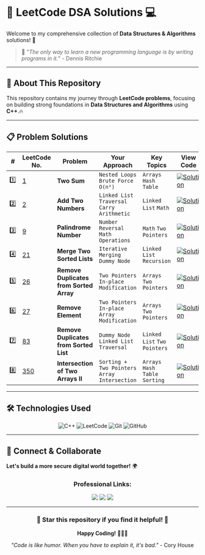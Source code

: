 # 🚀 LeetCode DSA Solutions 💻

Welcome to my comprehensive collection of **Data Structures & Algorithms** solutions! 🎯

> 🌟 "*The only way to learn a new programming language is by writing programs in it.*" - Dennis Ritchie

---

## 📖 About This Repository

This repository contains my journey through **LeetCode problems**, focusing on building strong foundations in **Data Structures and Algorithms** using **C++**.🔥

---

## 📋 Problem Solutions

| # | LeetCode No. | Problem | Your Approach | Key Topics | View Code |
|---|--------------|---------|---------------|------------|-----------|
| 1️⃣ | [1](https://leetcode.com/problems/two-sum/) | **Two Sum** | `Nested Loops` `Brute Force O(n²)` | `Arrays` `Hash Table` | [![Solution](https://img.shields.io/badge/Solution-View%20Code-brightgreen?style=for-the-badge&logo=github)](./1-two-sum/1.%20Two%20Sum.cpp) |
| 2️⃣ | [2](https://leetcode.com/problems/add-two-numbers/) | **Add Two Numbers** | `Linked List Traversal` `Carry Arithmetic` | `Linked List` `Math` | [![Solution](https://img.shields.io/badge/Solution-View%20Code-brightgreen?style=for-the-badge&logo=github)](./2-add-two-numbers/2.%20Add%20Two%20Numbers.cpp) |
| 3️⃣ | [9](https://leetcode.com/problems/palindrome-number/) | **Palindrome Number** | `Number Reversal` `Math Operations` | `Math` `Two Pointers` | [![Solution](https://img.shields.io/badge/Solution-View%20Code-brightgreen?style=for-the-badge&logo=github)](./9-palindrome-number/9.%20Palindrome%20Number.cpp) |
| 4️⃣ | [21](https://leetcode.com/problems/merge-two-sorted-lists/) | **Merge Two Sorted Lists** | `Iterative Merging` `Dummy Node` | `Linked List` `Recursion` | [![Solution](https://img.shields.io/badge/Solution-View%20Code-brightgreen?style=for-the-badge&logo=github)](./21-merge-two-sorted-lists/21.%20Merge%20Two%20Sorted%20Lists.cpp) |
| 5️⃣ | [26](https://leetcode.com/problems/remove-duplicates-from-sorted-array/) | **Remove Duplicates from Sorted Array** | `Two Pointers` `In-place Modification` | `Arrays` `Two Pointers` | [![Solution](https://img.shields.io/badge/Solution-View%20Code-brightgreen?style=for-the-badge&logo=github)](./26-remove-duplicates-from-sorted-array/26.%20Remove%20Duplicates%20from%20Sorted%20Array.cpp) |
| 6️⃣ | [27](https://leetcode.com/problems/remove-element/) | **Remove Element** | `Two Pointers` `In-place Array Modification` | `Arrays` `Two Pointers` | [![Solution](https://img.shields.io/badge/Solution-View%20Code-brightgreen?style=for-the-badge&logo=github)](./27-remove-element/27.%20Remove%20Element.cpp) |
| 7️⃣ | [83](https://leetcode.com/problems/remove-duplicates-from-sorted-list/) | **Remove Duplicates from Sorted List** | `Dummy Node` `Linked List Traversal` | `Linked List` `Two Pointers` | [![Solution](https://img.shields.io/badge/Solution-View%20Code-brightgreen?style=for-the-badge&logo=github)](./83-remove-duplicates-from-sorted-list/83.%20Remove%20Duplicates%20from%20Sorted%20List.cpp) |
| 8️⃣ | [350](https://leetcode.com/problems/intersection-of-two-arrays-ii/) | **Intersection of Two Arrays II** | `Sorting + Two Pointers` `Array Intersection` | `Arrays` `Hash Table` `Sorting` | [![Solution](https://img.shields.io/badge/Solution-View%20Code-brightgreen?style=for-the-badge&logo=github)](./350-intersection-of-two-arrays-ii/350.%20Intersection%20of%20Two%20Arrays%20II.cpp) |

---

## 🛠️ Technologies Used

<div align="center">

![C++](https://img.shields.io/badge/C++-00599C?style=for-the-badge&logo=c%2B%2B&logoColor=white)
![LeetCode](https://img.shields.io/badge/LeetCode-FFA116?style=for-the-badge&logo=leetcode&logoColor=white)
![Git](https://img.shields.io/badge/Git-F05032?style=for-the-badge&logo=git&logoColor=white)
![GitHub](https://img.shields.io/badge/GitHub-181717?style=for-the-badge&logo=github&logoColor=white)

</div>

---

## 🔗 Connect & Collaborate
**Let's build a more secure digital world together!** 🌍
<div align="center">

### **Professional Links:**
<p>
  <a href="https://github.com/anugrahk21"><img src="https://img.shields.io/badge/GitHub-181717?style=for-the-badge&logo=github&logoColor=white"/></a>
  <a href="https://linkedin.com/in/anugrah-k"><img src="https://img.shields.io/badge/LinkedIn-0A66C2?style=for-the-badge&logo=linkedin&logoColor=white"/></a>
  <a href="mailto:anugrah.k910@gmail.com"><img src="https://img.shields.io/badge/Email-EA4335?style=for-the-badge&logo=gmail&logoColor=white"/></a>
</p>

</div>

---

<div align="center">

### 🌟 Star this repository if you find it helpful! 🌟

**Happy Coding!** 🎉👨‍💻

*"Code is like humor. When you have to explain it, it's bad."* - Cory House

</div>
